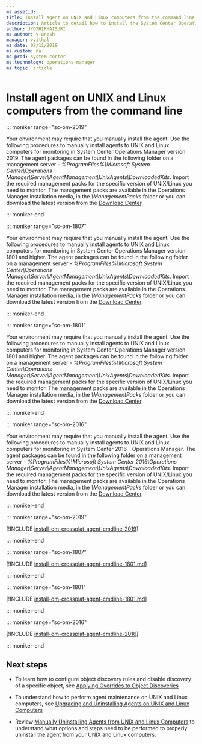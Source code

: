 ```yaml
---
ms.assetid:
title: Install agent on UNIX and Linux computers from the command line
description: Article to detail how to install the System Center Operations Manager agent manually on UNIX and Linux computers.
author: JYOTHIRMAISURI
ms.author: v-anesh
manager: vvithal
ms.date: 02/11/2019
ms.custom: na
ms.prod: system-center
ms.technology: operations-manager
ms.topic: article
---
```


# Install agent on UNIX and Linux computers from the command line

::: moniker range="sc-om-2019"

Your environment may require that you manually install the agent. Use the following procedures to manually install agents to UNIX and Linux computers for monitoring in System Center Operations Manager version 2019. The agent packages can be found in the following folder on a management server - *%ProgramFiles%\Microsoft System Center\Operations Manager\Server\AgentManagement\UnixAgents\DownloadedKits*. Import the required management packs for the specific version of UNIX/Linux you need to monitor. The management packs are available in the Operations Manager installation media, in the *\ManagementPacks* folder or you can download the latest version from the [Download Center](https://www.microsoft.com/download/details.aspx?id=29696).

::: moniker-end

::: moniker range="sc-om-1807"

Your environment may require that you manually install the agent. Use the following procedures to manually install agents to UNIX and Linux computers for monitoring in System Center Operations Manager version 1801 and higher.  The agent packages can be found in the following folder on a management server - *%ProgramFiles%\Microsoft System Center\Operations Manager\Server\AgentManagement\UnixAgents\DownloadedKits*.  Import the required management packs for the specific version of UNIX/Linux you need to monitor.  The management packs are available in the Operations Manager installation media, in the *\ManagementPacks* folder or you can download the latest version from the [Download Center](https://www.microsoft.com/download/details.aspx?id=29696).

::: moniker-end

::: moniker range="sc-om-1801"

Your environment may require that you manually install the agent. Use the following procedures to manually install agents to UNIX and Linux computers for monitoring in System Center Operations Manager version 1801 and higher.  The agent packages can be found in the following folder on a management server - *%ProgramFiles%\Microsoft System Center\Operations Manager\Server\AgentManagement\UnixAgents\DownloadedKits*.  Import the required management packs for the specific version of UNIX/Linux you need to monitor.  The management packs are available in the Operations Manager installation media, in the *\ManagementPacks* folder or you can download the latest version from the [Download Center](https://www.microsoft.com/download/details.aspx?id=29696).

::: moniker-end

::: moniker range="sc-om-2016"

Your environment may require that you manually install the agent. Use the following procedures to manually install agents to UNIX and Linux computers for monitoring in System Center 2016 - Operations Manager.  The agent packages can be found in the following folder on a management server - *%ProgramFiles%\Microsoft System Center 2016\Operations Manager\Server\AgentManagement\UnixAgents\DownloadedKits*.  Import the required management packs for the specific version of UNIX/Linux you need to monitor.  The management packs are available in the Operations Manager installation media, in the *\ManagementPacks* folder or you can download the latest version from the [Download Center](https://www.microsoft.com/download/details.aspx?id=29696).

::: moniker-end

::: moniker range="sc-om-2019"

[!INCLUDE [install-om-crossplat-agent-cmdline-2019](../includes/install-om-crossplat-agent-cmdline-2019.md)]

::: moniker-end

::: moniker range="sc-om-1807"

[!INCLUDE [install-om-crossplat-agent-cmdline-1801.md](../includes/install-om-crossplat-agent-cmdline-1801.md)]

::: moniker-end

::: moniker range="sc-om-1801"

[!INCLUDE [install-om-crossplat-agent-cmdline-1801.md](../includes/install-om-crossplat-agent-cmdline-1801.md)]

::: moniker-end

::: moniker range="sc-om-2016"

[!INCLUDE [install-om-crossplat-agent-cmdline-2016](../includes/install-om-crossplat-agent-cmdline-2016.md)]

::: moniker-end

## Next steps

- To learn how to configure object discovery rules and disable discovery of a specific object, see [Applying Overrides to Object Discoveries](~/scom/manage-apply-overrides-object-discovery.md)

- To understand how to perform agent maintenance on UNIX and Linux computers, see [Upgrading and Uninstalling Agents on UNIX and Linux Computers](~/scom/manage-upgrade-uninstall-crossplat-agent.md)

- Review [Manually Uninstalling Agents from UNIX and Linux Computers](~/scom/manage-uninstall-crossplat-agent.md) to understand what options and steps need to be performed to properly uninstall the agent from your UNIX and Linux computers.  
